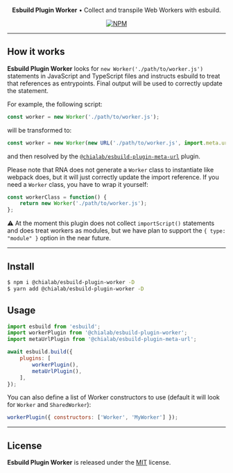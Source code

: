<p align="center">
    <strong>Esbuild Plugin Worker</strong> • Collect and transpile Web Workers with esbuild.
</p>

<p align="center">
    <a href="https://www.npmjs.com/package/@chialab/esbuild-plugin-worker"><img alt="NPM" src="https://img.shields.io/npm/v/@chialab/esbuild-plugin-worker.svg?style=flat-square"></a>
</p>

---

## How it works

**Esbuild Plugin Worker** looks for `new Worker('./path/to/worker.js')` statements in JavaScript and TypeScript files and instructs esbuild to treat that references as entrypoints. Final output will be used to correctly update the statement.

For example, the following script:

```js
const worker = new Worker('./path/to/worker.js');
```

will be transformed to:

```js
const worker = new Worker(new URL('./path/to/worker.js', import.meta.url));
```

and then resolved by the [`@chialab/esbuild-plugin-meta-url`](../esbuild-plugin-meta-url) plugin.

Please note that RNA does not generate a `Worker` class to instantiate like webpack does, but it will just correctly update the import reference. If you need a `Worker` class, you have to wrap it yourself:

```javascript
const workerClass = function() {
    return new Worker('./path/to/worker.js');
};
```

⚠️ At the moment this plugin does not collect `importScript()` statements and does treat workers as modules, but we have plan to support the `{ type: "module" }` option in the near future.

---

## Install

```sh
$ npm i @chialab/esbuild-plugin-worker -D
$ yarn add @chialab/esbuild-plugin-worker -D
```

## Usage

```js
import esbuild from 'esbuild';
import workerPlugin from '@chialab/esbuild-plugin-worker';
import metaUrlPlugin from '@chialab/esbuild-plugin-meta-url';

await esbuild.build({
    plugins: [
        workerPlugin(),
        metaUrlPlugin(),
    ],
});
```

You can also define a list of Worker constructors to use (default it will look for `Worker` and `SharedWorker`):

```js
workerPlugin({ constructors: ['Worker', 'MyWorker'] });
```

---

## License

**Esbuild Plugin Worker** is released under the [MIT](https://github.com/chialab/rna/blob/main/packages/esbuild-plugin-worker/LICENSE) license.
